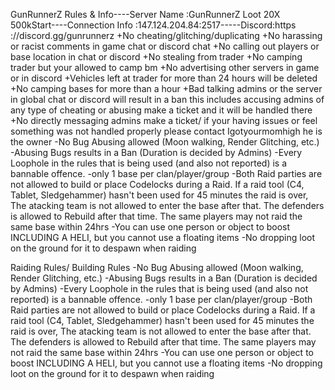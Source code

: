 GunRunnerZ Rules & Info----Server Name :GunRunnerZ Loot 20X 500kStart----Connection Info :147.124.204.84:2517-----Discord:https ://discord.gg/gunrunnerz
<Rules>
+No cheating/glitching/duplicating
+No harassing or racist comments in game chat or discord chat
+No calling out players or base location in chat or discord 
+No stealing from trader
+No camping trader but your allowed to camp bm
+No advertising other servers in game or in discord 
+Vehicles left at trader for more than 24 hours will be deleted 
+No camping bases for more than a hour 
+Bad talking admins or the server in global chat or discord will result in a ban this includes accusing admins of any type of cheating or abusing make a ticket and it will be handled there
+No directly messaging admins make a ticket/ if your having issues or feel something was not handled properly please contact Igotyourmomhigh he is the owner 
-No Bug Abusing allowed (Moon walking, Render Glitching, etc.)
-Abusing Bugs results in a Ban (Duration is decided by Admins)
-Every Loophole in the rules that is being used (and also not reported) is a bannable offence.
-only 1 base per clan/player/group 
-Both Raid parties are not allowed to build or place Codelocks during a Raid. If a raid tool (C4, Tablet, Sledgehammer) hasn't been used for 45 minutes the raid is over, The atacking team is not allowed to enter the base after that. The defenders is allowed to Rebuild after that time. The same players may not raid the same base within 24hrs 
-You can use one person or object to boost INCLUDING A HELI, but you cannot use a floating items
-No dropping loot on the ground for it to despawn when raiding 

Raiding Rules/ Building Rules
-No Bug Abusing allowed (Moon walking, Render Glitching, etc.)
-Abusing Bugs results in a Ban (Duration is decided by Admins)
-Every Loophole in the rules that is being used (and also not reported) is a bannable offence.
-only 1 base per clan/player/group 
-Both Raid parties are not allowed to build or place Codelocks during a Raid. If a raid tool (C4, Tablet, Sledgehammer) hasn't been used for 45 minutes the raid is over, The atacking team is not allowed to enter the base after that. The defenders is allowed to Rebuild after that time. The same players may not raid the same base within 24hrs 
-You can use one person or object to boost INCLUDING A HELI, but you cannot use a floating items
-No dropping loot on the ground for it to despawn when raiding 

